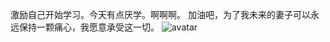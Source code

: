 激励自己开始学习。今天有点厌学。啊啊啊。
加油吧，为了我未来的妻子可以永远保持一颗痛心，我愿意承受这一切。
![avatar](https://i.ibb.co/QCVnpkC/87747512-p0.jpg)
